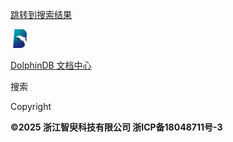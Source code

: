[跳转到搜索结果](#results)

[![  DolphinDB 文档中心  ](logo.png)](https://dolphindb.cn/)

[DolphinDB 文档中心](index.md)

搜索

Copyright

**©2025 浙江智臾科技有限公司 浙ICP备18048711号-3**
